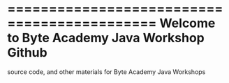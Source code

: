 ============================================
Welcome to Byte Academy Java Workshop Github
============================================


source code, and other materials for Byte Academy Java Workshops
